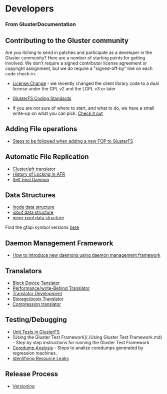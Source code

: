Developers
==========

### From GlusterDocumentation

Contributing to the Gluster community
-------------------------------------

Are you itching to send in patches and participate as a developer in the
Gluster community? Here are a number of starting points for getting
involved. We don't require a signed contributor license agreement or
copyright assignment, but we do require a "signed-off-by" line on each
code check-in.

-   [License
    Change](http://www.gluster.org/2012/05/glusterfs-license-change/) -
    we recently changed the client library code to a dual license under
    the GPL v2 and the LGPL v3 or later
-   [GlusterFS Coding Standards](./coding-standard.md)

-   If you are not sure of where to start, and what to do, we have a small
    write-up on what you can pick. [Check it out](./options-to-contribute.md)


Adding File operations
----------------------

-   [Steps to be followed when adding a new FOP to GlusterFS ](./adding-fops.md)

Automatic File Replication
--------------------------

-   [Cluster/afr translator](./afr.md)
-   [History of Locking in AFR](./afr-locks-evolution.md)
-   [Self heal Daemon](./afr-self-heal-daemon.md)

Data Structures
---------------

-   [inode data structure](./datastructure-inode.md)
-   [iobuf data structure](./datastructure-iobuf.md)
-   [mem-pool data structure](./datastructure-mem-pool.md)

Find the gfapi symbol versions [here](./gfapi-symbol-versions.md)

Daemon Management Framework
---------------------------

-   [How to introduce new daemons using daemon management framework](./daemon-management-framework.md)

Translators
-----------

-   [Block Device Tanslator](./bd-xlator.md)
-   [Performance/write-Behind Translator](./write-behind.md)
-   [Translator Development](./translator-development.md)
-   [Storage/posix Translator](./posix.md)
-   [Compression translator](./network_compression.md)

Testing/Debugging
-----------------

-   [Unit Tests in GlusterFS](./unittest.md)
-   [Using the Gluster Test
    Framework](./Using Gluster Test Framework.md) - Step by
    step instructions for running the Gluster Test Framework
-   [Coredump Analysis](./coredump-analysis.md) - Steps to analize coredumps generated by regression machines.
-   [Identifying Resource Leaks](./identifying-resource-leaks.md)

Release Process
---------------
-   [Versioning](./versioning.md)
